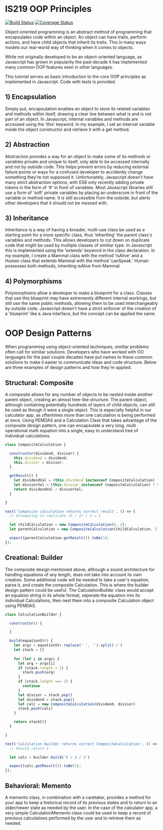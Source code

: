 # IS219 OOP Principles

[![Build Status](https://travis-ci.com/jar243/is219-oop-principles.svg?branch=main)](https://travis-ci.com/jar243/is219-oop-principles) 
[![Coverage Status](https://coveralls.io/repos/github/jar243/is219-oop-principles/badge.svg?branch=main)](https://coveralls.io/github/jar243/is219-oop-principles?branch=main)

Object-oriented programming is an abstract method of programming that encapsulates code within an object. An object can have traits, perform actions, and have child objects that inherit its traits. This in many ways models our real-world way of thinking when it comes to objects.

While not originally developed to be an object-oriented language, as Javascript has grown in popularity the past decade it has implemented many common OOP features seen in other languages.

This tutorial serves as basic introduction to the core OOP principles as implemented in Javascript. Code with tests is provided.

## 1) Encapsulation

Simply put, encapsulation enables an object to store its related variables and methods within itself, drawing a clear line between what is and is not part of an object. In Javascript, internal variables and methods are accessed using the 'this' keyword. In my example, I set an internal variable inside the object constructor and retrieve it with a get method.

## 2) Abstraction

Abstraction provides a way for an object to make some of its methods or variables private and unique to itself, only able to be accessed internally and not by outside code. This helps prevent errors by reducing external failure points or ways for a confused developer to accidently change something they're not supposed it. Unfortunately, Javascript doesn't have many strict abstraction options, with ES6 only recently adding private tokens in the form of '#' in front of variables. Most Javascript libraries still use a form of 'soft' private variables by placing an underscore in front of the variable or method name. It is still accessible from the outside, but alerts other developers that it should not be messed with.

## 3) Inheritance

Inheritance is a way of having a broader, multi-use class be used as a starting point for a more specific class, thus 'inheriting' the parent class's variables and methods. This allows developers to cut down on duplicate code that might be used by multiple classes of similiar type. In Javascript this is implemented using the 'extends' keyword in the class declaration. In my example, I create a Mammal class with the method 'isAlive' and a Human class that extends Mammal with the method 'canSpeak.' Human possesses both methods, inheriting isAlive from Mammal.

## 4) Polymorphisms

Polymorphisms allow a developer to make a blueprint for a class. Classes that use this blueprint may have extrememly different internal workings, but still use the same public methods, allowing them to be used interchangeably by outside code. Javascript doesn't have a strict enforcer of the creation of a 'blueprint' like a Java interface, but the concept can be applied the same.

# OOP Design Patterns

When programming using object-oriented techniques, similiar problems often call for similiar solutions. Developers who have worked with OO languages for the past couple decades have put names to these common solutions to make it easier to communicate ideas and code structure. Below are three examples of design patterns and how they're applied.

## Structural: Composite

A composite allows for any number of objects to be nested inside another parent object, creating an almost tree-like structure. The parent object, although containing potentially hundreds of layers of child objects, can still be used as though it were a single object. This is especially helpful in our calculator app, as oftentimes more than one calculation is being performed at once. Using PEMDAS and a Calculation Class that takes advantage of the composite design pattern, one can encapsulate a very long, multi operational math equation into a single, easy to understand tree of individual calculations.

```js
class CompositeCalculation {

  constructor(dividend, divisor) {
    this.dividend = dividend;
    this.divisor = divisor;
  }

  getResult() {
    let dividendVal = (this.dividend instanceof CompositeCalculation) ? this.dividend.getResult() : this.dividend;
    let divisorVal = (this.divisor instanceof CompositeCalculation) ? this.divisor.getResult() : this.divisor;
    return dividendVal / divisorVal;
  }

}

test('Composite calculation returns correct result', () => {
  // Attempting to replicate (6 / 2) / 3 = 1

  let childCalculation = new CompositeCalculation(6, 2);
  let parentCalculation = new CompositeCalculation(childCalculation, 3);

  expect(parentCalculation.getResult()).toBe(1);
});
```

## Creational: Builder

The composite design mentioned above, although a sound architecture for handling equations of any length, does not take into account its own creation. Some additional code will be needed to take a user's equation, parse it, and create the composite Calculation. This is where the builder design pattern could be useful. The CalculationBuilder class would accept an equation string in its whole format, seperate the equation into its individual Calculations, then nest them into a composite Calculation object using PEMDAS.

```js
class CalculationBuilder {

  constructor() {

  }

  build(equationStr) {
    let args = equationStr.replace(' ', '').split('/')
    let stack = []
    
    for (let i in args) {
      let arg = args[i]
      if (stack.length < 2) {
        stack.push(arg)
      }
      if (stack.length === 1) {
        continue
      }
      let divisor = stack.pop()
      let dividend = stack.pop()
      let calc = new CompositeCalculation(dividend, divisor)
      stack.push(calc)
    }

    return stack[0]
  }

}

test('Calculation builder returns correct CompositeCalculation', () => {
  // Should return 1

  let calc = builder.build('6 / 2 / 3')

  expect(calc.getResult()).toBe(1);
});
```

## Behavioral: Memento

A memento class, in combination with a caretaker, provides a method for your app to keep a historical record of its previous states and to return to an older/newer state as needed by the user. In the case of the calculator app, a very simple CalculationMemento class could be used to keep a record of previous calculations performed by the user and to retrieve them as needed.